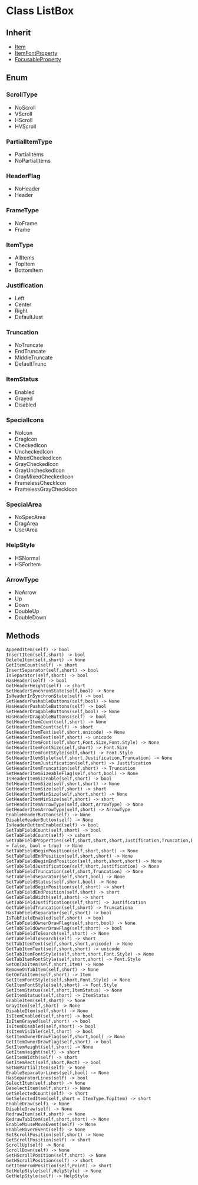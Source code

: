 # Class ListBox

## Inherit

* [Item](Item.md)
* [ItemFontProperty](ItemFontProperty.md)
* [FocusableProperty](FocusableProperty.md)

## Enum

### ScrollType

* NoScroll
* VScroll
* HScroll
* HVScroll

### PartialItemType

* PartialItems
* NoPartialItems

### HeaderFlag

* NoHeader
* Header

### FrameType

* NoFrame
* Frame

### ItemType

* AllItems
* TopItem
* BottomItem

### Justification

* Left
* Center
* Right
* DefaultJust

### Truncation

* NoTruncate
* EndTruncate
* MiddleTruncate
* DefaultTrunc

### ItemStatus

* Enabled
* Grayed
* Disabled

### SpecialIcons

* NoIcon
* DragIcon
* CheckedIcon
* UncheckedIcon
* MixedCheckedIcon
* GrayCheckedIcon
* GrayUncheckedIcon
* GrayMixedCheckedIcon
* FramelessCheckIcon
* FramelessGrayCheckIcon

### SpecialArea

* NoSpecArea
* DragArea
* UserArea

### HelpStyle

* HSNormal
* HSForItem

### ArrowType

* NoArrow
* Up
* Down
* DoubleUp
* DoubleDown

## Methods
```
AppendItem(self) -> bool
InsertItem(self,short) -> bool
DeleteItem(self,short) -> None
GetItemCount(self) -> short
InsertSeparator(self,short) -> bool
IsSeparator(self,short) -> bool
HasHeader(self) -> bool
GetHeaderHeight(self) -> short
SetHeaderSynchronState(self,bool) -> None
IsHeaderInSynchronState(self) -> bool
SetHeaderPushableButtons(self,bool) -> None
HasHeaderPushableButtons(self) -> bool
SetHeaderDragableButtons(self,bool) -> None
HasHeaderDragableButtons(self) -> bool
SetHeaderItemCount(self,short) -> None
GetHeaderItemCount(self) -> short
SetHeaderItemText(self,short,unicode) -> None
GetHeaderItemText(self,short) -> unicode
SetHeaderItemFont(self,short,Font.Size,Font.Style) -> None
GetHeaderItemFontSize(self,short) -> Font.Size
GetHeaderItemFontStyle(self,short) -> Font.Style
SetHeaderItemStyle(self,short,Justification,Truncation) -> None
GetHeaderItemJustification(self,short) -> Justification
GetHeaderItemTruncation(self,short) -> Truncation
SetHeaderItemSizeableFlag(self,short,bool) -> None
IsHeaderItemSizeable(self,short) -> bool
SetHeaderItemSize(self,short,short) -> None
GetHeaderItemSize(self,short) -> short
SetHeaderItemMinSize(self,short,short) -> None
GetHeaderItemMinSize(self,short) -> short
SetHeaderItemArrowType(self,short,ArrowType) -> None
GetHeaderItemArrowType(self,short) -> ArrowType
EnableHeaderButton(self) -> None
DisableHeaderButton(self) -> None
IsHeaderButtonEnabled(self) -> bool
SetTabFieldCount(self,short) -> bool
GetTabFieldCount(self) -> ushort
SetTabFieldProperties(self,short,short,short,Justification,Truncation,bool = false, bool = true) -> None
SetTabFieldBeginPosition(self,short,short) -> None
SetTabFieldEndPosition(self,short,short) -> None
SetTabFieldBeginEndPosition(self,short,short,short) -> None
SetTabFieldJustification(self,short,Justification) -> None
SetTabFieldTruncation(self,short,Truncation) -> None
SetTabFieldSeparator(self,short,bool) -> None
SetTabFieldStatus(self,short,bool) -> None
GetTabFieldBeginPosition(self,short) -> short
GetTabFieldEndPosition(self,short) -> short
GetTabFieldWidth(self,short) -> short
GetTabFieldJustification(self,short) -> Justification
GetTabFieldTruncation(self,short) -> Truncationa
HasTabFieldSeparator(self,short) -> bool
IsTabFieldEnabled(self,short) -> bool
SetTabFieldOwnerDrawFlag(self,short,bool) -> None
GetTabFieldOwnerDrawFlag(self,short) -> bool
SetTabFieldToSearch(self,short) -> None
GetTabFieldToSearch(self) -> short
SetTabItemText(self,short,short,unicode) -> None
GetTabItemText(self,short,short) -> unicode
SetTabItemFontStyle(self,short,short,Font.Style) -> None
GetTabItemFontStyle(self,short,short) -> Font.Style
SetOnTabItem(self,short,Item) -> None
RemoveOnTabItem(self,short) -> None
GetOnTabItem(self,short) -> Item
SetItemFontStyle(self,short,Font.Style) -> None
GetItemFontStyle(self,short) -> Font.Style
SetItemStatus(self,short,ItemStatus) -> None
GetItemStatus(self,short) -> ItemStatus
EnableItem(self,short) -> None
GrayItem(self,short) -> None
DisableItem(self,short) -> None
IsItemEnabled(self,short) -> bool
IsItemGrayed(self,short) -> bool
IsItemDisabled(self,short) -> bool
IsItemVisible(self,short) -> bool
SetItemOwnerDrawFlag(self,short,bool) -> None
GetItemOwnerDrawFlag(self,short) -> bool
SetItemHeight(self,short) -> None
GetItemHeight(self) -> short
GetItemWidth(self) -> short
GetItemRect(self,short,Rect) -> bool
SetNoPartialItem(self) -> None
EnableSeparatorLines(self,bool) -> None
HasSeparatorLines(self) -> bool
SelectItem(self,short) -> None
DeselectItem(self,short) -> None
GetSelectedCount(self) -> short
GetSelectedItem(self,short = ItemType.TopItem) -> short
EnableDraw(self) -> None
DisableDraw(self) -> None
RedrawItem(self,short) -> None
RedrawTabItem(self,short,short) -> None
EnableMouseMoveEvent(self) -> None
EnableHoverEvent(self) -> None
SetScrollPosition(self,short) -> None
GetScrollPosition(self) -> short
ScrollUp(self) -> None
ScrollDown(self) -> None
SetHScrollPosition(self,short) -> None
GetHScrollPosition(self) -> short
GetItemFromPosition(self,Point) -> short
SetHelpStyle(self,HelpStyle) -> None
GetHelpStyle(self) -> HelpStyle
```
